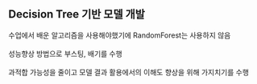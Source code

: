 ## Decision Tree 기반 모델 개발

수업에서 배운 알고리즘을 사용해야했기에 RandomForest는 사용하지 않음
</br></br>
성능향상 방법으로 부스팅, 배기를 수행
</br></br>
과적합 가능성을 줄이고 모델 결과 활용에서의 이해도 향상을 위해 가지치기를 수행


